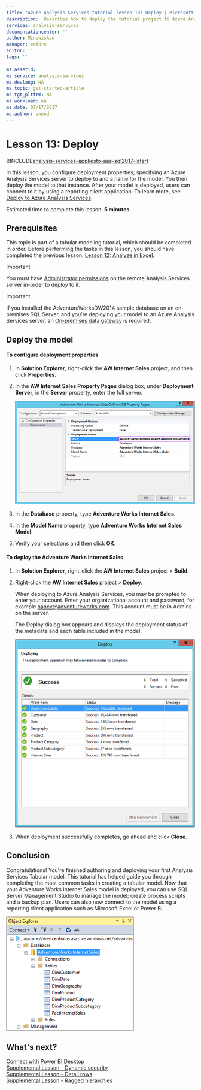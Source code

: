 ```yaml
---
title: "Azure Analysis Services tutorial lesson 13: Deploy | Microsoft Docs"
description:  Describes how to deploy the tutorial project to Azure Analysis Services.
services: analysis-services
documentationcenter: ''
author: Minewiskan
manager: erikre
editor: ''
tags: ''

ms.assetid: 
ms.service: analysis-services
ms.devlang: NA
ms.topic: get-started-article
ms.tgt_pltfrm: NA
ms.workload: na
ms.date: 07/17/2017
ms.author: owend
---
```

# Lesson 13: Deploy

[!INCLUDE[analysis-services-appliesto-aas-sql2017-later](../../../includes/analysis-services-appliesto-aas-sql2017-later.md)]

In this lesson, you configure deployment properties; specifying an Azure Analysis Services server to deploy to and a name for the model. You then deploy the model to that instance. After your model is deployed, users can connect to it by using a reporting client application. To learn more, see [Deploy to Azure Analysis Services](https://docs.microsoft.com/azure/analysis-services/analysis-services-deploy).  
  
Estimated time to complete this lesson: **5 minutes**  
  
## Prerequisites  
This topic is part of a tabular modeling tutorial, which should be completed in order. Before performing the tasks in this lesson, you should have completed the previous lesson: [Lesson 12: Analyze in Excel](../tutorials/aas-lesson-12-analyze-in-excel.md).  

> [!IMPORTANT]  
> You must have [Administrator permissions](../analysis-services-server-admins.md) on the remote Analysis Services server in-order to deploy to it.  

> [!IMPORTANT]  
> If you installed the AdventureWorksDW2014 sample database on an on-premises SQL Server, and you're deploying your model to an Azure Analysis Services server, an [On-premises data gateway](../analysis-services-gateway.md) is required.
  
## Deploy the model  
  
#### To configure deployment properties  

  
1.  In **Solution Explorer**, right-click the **AW Internet Sales** project, and then click **Properties**.  
  
2.  In the **AW Internet Sales Property Pages** dialog box, under **Deployment Server**, in the **Server** property, enter the full server.  

    ![aas-lesson13-deploy-property](../tutorials/media/aas-lesson13-deploy-property.png)
  
3.  In the **Database** property, type **Adventure Works Internet Sales**.  
  
4.  In the **Model Name** property, type **Adventure Works Internet Sales Model**.  
  
5.  Verify your selections and then click **OK**.  
  
#### To deploy the Adventure Works Internet Sales
  
1.  In **Solution Explorer**, right-click the **AW Internet Sales** project > **Build**.  

2.  Right-click the **AW Internet Sales** project > **Deploy**.

    When deploying to Azure Analysis Services, you may be prompted to enter your account. Enter your organizational account and password, for example nancy@adventureworks.com. This account must be in Admins on the server.
  
    The Deploy dialog box appears and displays the deployment status of the metadata and each table included in the model.  
    
    ![aas-lesson13-deploy-status](../tutorials/media/aas-lesson13-deploy-status.png)
  
3. When deployment successfully completes, go ahead and click **Close**.  
  
## Conclusion  
Congratulations! You're finished authoring and deploying your first Analysis Services Tabular model. This tutorial has helped guide you through completing the most common tasks in creating a tabular model. Now that your Adventure Works Internet Sales model is deployed, you can use SQL Server Management Studio to manage the model; create process scripts and a backup plan. Users can also now connect to the model using a reporting client application such as Microsoft Excel or Power BI.  

![aas-lesson13-ssms](../tutorials/media/aas-lesson13-ssms.png)
  
  
  
## What's next?
[Connect with Power BI Desktop](../analysis-services-connect-pbi.md)   
[Supplemental Lesson - Dynamic security](../tutorials/aas-supplemental-lesson-dynamic-security.md)   
[Supplemental Lesson - Detail rows](../tutorials/aas-supplemental-lesson-detail-rows.md)   
[Supplemental Lesson - Ragged hierarchies](../tutorials/aas-supplemental-lesson-ragged-hierarchies.md)   
